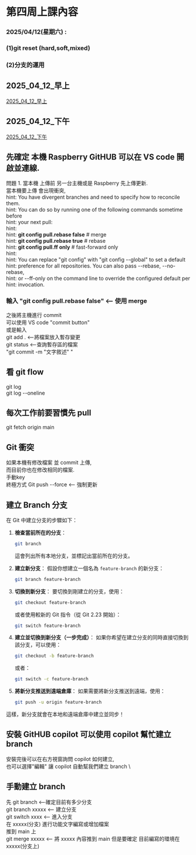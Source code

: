 第四周上課內容
===
### 2025/04/12(星期六) : 
### (1)git reset (hard,soft,mixed)
### (2)分支的運用
## 2025_04_12_早上
[2025_04_12_早上](https://youtube.com/live/ALV67v1iKLM)

## 2025_04_12_下午
[2025_04_12_下午](https://youtube.com/live/FUTcjLy062k)

## 先確定 本機 Raspberry GitHUB 可以在 VS code 開啟並連線. 
問題 1. 當本機 上傳前 另一台主機或是 Raspberry 先上傳更新. \
   當本機要上傳 會出現衝突, \
      hint: You have divergent branches and need to specify how to reconcile them. \
      hint: You can do so by running one of the following commands sometime before \
      hint: your next pull: \
      hint: \
      hint:   __git config pull.rebase false__ # merge \
      hint:   __git config pull.rebase true__   # rebase \
      hint:   __git config pull.ff only__       # fast-forward only \
      hint: \
      hint: You can replace "git config" with "git config --global" to set a default \
      hint: preference for all repositories. You can also pass --rebase, --no-rebase, \
      hint: or --ff-only on the command line to override the configured default per \
      hint: invocation.
### 輸入 "git config pull.rebase false" <-- 使用 merge

之後將主機進行 commit \
可以使用 VS code "commit button" \
或是輸入 \
git add . <--將檔案放入暫存變更 \
git status <--查詢暫存區的檔案 \
"git commit -m "文字敘述" " 

## 看 git flow
git log \
git log --oneline 

## 每次工作前要習慣先 pull 
git fetch origin main

## Git 衝突
如果本機有修改檔案 並 commit 上傳, \
而目前你也在修改相同的檔案. \
手動key \
終極方式 
Git push --force <-- 強制更新

## 建立 Branch 分支
在 Git 中建立分支的步驟如下：

1. **檢查當前所在的分支**：
   ```bash
   git branch
   ```
   這會列出所有本地分支，並標記出當前所在的分支。

2. **建立新分支**：
   假設你想建立一個名為 `feature-branch` 的新分支：
   ```bash
   git branch feature-branch
   ```
3. **切換到新分支**：
   要切換到剛建立的分支，使用：
   ```bash
   git checkout feature-branch
   ```
   或者使用較新的 Git 指令（從 Git 2.23 開始）：
   ```bash
   git switch feature-branch
   ```
4. **建立並切換到新分支（一步完成）**：
   如果你希望在建立分支的同時直接切換到該分支，可以使用：
   ```bash
   git checkout -b feature-branch
   ```
   或者：
   ```bash
   git switch -c feature-branch
   ```
5. **將新分支推送到遠端倉庫**：
   如果需要將新分支推送到遠端，使用：
   ```bash
   git push -u origin feature-branch
   ```
這樣，新分支就會在本地和遠端倉庫中建立並同步！

## 安裝 GitHUB copilot 可以使用 copilot 幫忙建立 branch 
安裝完後可以在右方視窗詢問 copilot 如何建立, \
也可以選擇"編輯" 讓 copilot 自動幫我們建立 branch \

## 手動建立 branch 
先 git branch <--確定目前有多少分支 \
   git branch xxxxx <-- 建立分支 \
   git switch xxxx <-- 進入分支 \
   在 xxxxx(分支) 進行功能文字編寫或增加檔案 \
推到 main 上 \
   git merge xxxxx <-- 將 xxxxx 內容推到 main 但是要確定 目前編寫的環境在 xxxxx(分支上) 
   

   

